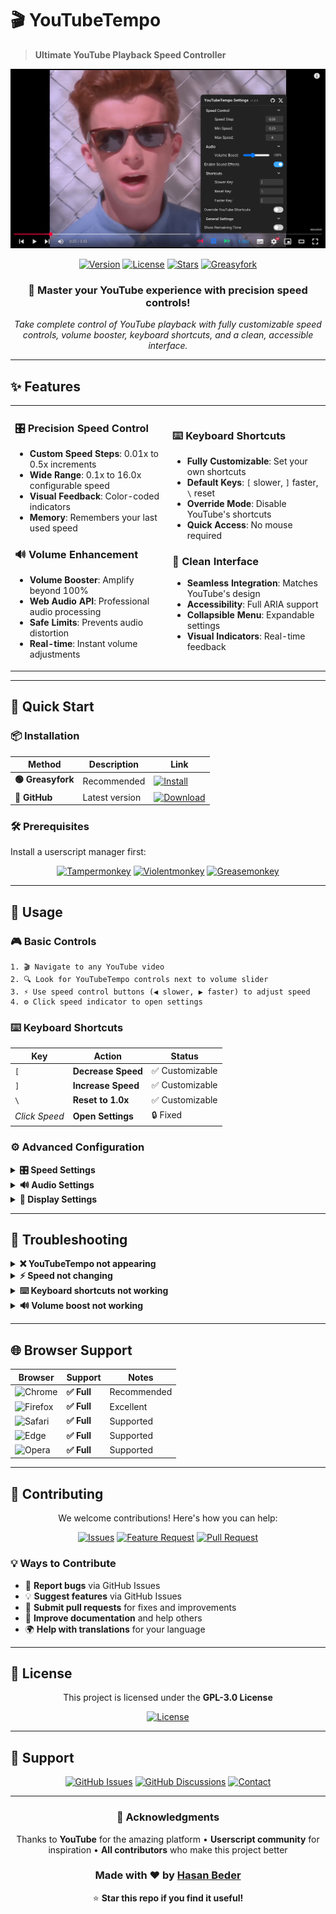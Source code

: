 # 🎬 YouTubeTempo
> **Ultimate YouTube Playback Speed Controller**

<div align="center">

![YouTubeTempo Screenshot](https://raw.githubusercontent.com/hasanbeder/YouTubeTempo/main/screenshots/screenshot.png)

[![Version](https://img.shields.io/badge/version-1.0.0-2196F3.svg?style=flat-square&logo=github&logoColor=white)](https://github.com/hasanbeder/YouTubeTempo/releases)
[![License](https://img.shields.io/badge/license-GPL--3.0-4CAF50.svg?style=flat-square&logo=gnu&logoColor=white)](LICENSE)
[![Stars](https://img.shields.io/github/stars/hasanbeder/YouTubeTempo?style=flat-square&logo=github&logoColor=white&color=FFD700)](https://github.com/hasanbeder/YouTubeTempo/stargazers)
[![Greasyfork](https://img.shields.io/badge/Greasyfork-Install-FF5722.svg?style=flat-square&logo=javascript&logoColor=white)](https://greasyfork.org/en/scripts/youtubetempo)

</div>

<div align="center">
  <h3>🎯 Master your YouTube experience with precision speed controls!</h3>
  <p><em>Take complete control of YouTube playback with fully customizable speed controls, volume booster, keyboard shortcuts, and a clean, accessible interface.</em></p>
</div>

---

## ✨ Features

<table>
<tr>
<td width="50%">

### 🎛️ **Precision Speed Control**
- **Custom Speed Steps**: 0.01x to 0.5x increments
- **Wide Range**: 0.1x to 16.0x configurable speed
- **Visual Feedback**: Color-coded indicators
- **Memory**: Remembers your last used speed

### 🔊 **Volume Enhancement**
- **Volume Booster**: Amplify beyond 100%
- **Web Audio API**: Professional audio processing
- **Safe Limits**: Prevents audio distortion
- **Real-time**: Instant volume adjustments

</td>
<td width="50%">

### ⌨️ **Keyboard Shortcuts**
- **Fully Customizable**: Set your own shortcuts
- **Default Keys**: `[` slower, `]` faster, `\` reset
- **Override Mode**: Disable YouTube's shortcuts
- **Quick Access**: No mouse required

### 🎨 **Clean Interface**
- **Seamless Integration**: Matches YouTube's design
- **Accessibility**: Full ARIA support
- **Collapsible Menu**: Expandable settings
- **Visual Indicators**: Real-time feedback

</td>
</tr>
</table>

---

## 🚀 Quick Start

### 📦 Installation

<div align="center">

| Method | Description | Link |
|--------|-------------|------|
| **🟢 Greasyfork** | Recommended | [![Install](https://img.shields.io/badge/Install-Greasyfork-FF5722.svg?style=for-the-badge&logo=javascript&logoColor=white)](https://greasyfork.org/en/scripts/youtubetempo) |
| **📁 GitHub** | Latest version | [![Download](https://img.shields.io/badge/Download-GitHub-181717.svg?style=for-the-badge&logo=github&logoColor=white)](https://raw.githubusercontent.com/hasanbeder/YouTubeTempo/main/YouTubeTempo.user.js) |

</div>

### 🛠️ Prerequisites

Install a userscript manager first:

<div align="center">

[![Tampermonkey](https://img.shields.io/badge/Tampermonkey-00485B.svg?style=for-the-badge&logo=tampermonkey&logoColor=white)](https://tampermonkey.net/)
[![Violentmonkey](https://img.shields.io/badge/Violentmonkey-8E44AD.svg?style=for-the-badge&logo=violentmonkey&logoColor=white)](https://violentmonkey.github.io/)
[![Greasemonkey](https://img.shields.io/badge/Greasemonkey-FF6600.svg?style=for-the-badge&logo=firefox&logoColor=white)](https://addons.mozilla.org/firefox/addon/greasemonkey/)

</div>

---

## 🎯 Usage

### 🎮 Basic Controls

```
1. 🎬 Navigate to any YouTube video
2. 🔍 Look for YouTubeTempo controls next to volume slider
3. ⚡ Use speed control buttons (◀ slower, ▶ faster) to adjust speed
4. ⚙️ Click speed indicator to open settings
```

### ⌨️ Keyboard Shortcuts

<div align="center">

| Key | Action | Status |
|-----|--------|--------|
| `[` | **Decrease Speed** | ✅ Customizable |
| `]` | **Increase Speed** | ✅ Customizable |
| `\` | **Reset to 1.0x** | ✅ Customizable |
| *Click Speed* | **Open Settings** | 🔒 Fixed |

</div>

### ⚙️ Advanced Configuration

<details>
<summary><strong>🎛️ Speed Settings</strong></summary>

- **Speed Step**: Increment size (0.01x - 0.5x)
- **Min Speed**: Lowest allowed speed (0.1x - 1.0x)
- **Max Speed**: Highest allowed speed (1.0x - 16.0x)

</details>

<details>
<summary><strong>🔊 Audio Settings</strong></summary>

- **Volume Boost**: Amplification level (1.0x - 3.0x)
- **Sound Effects**: Enable/disable UI sounds
- **Audio Context**: Professional audio processing

</details>

<details>
<summary><strong>🎨 Display Settings</strong></summary>

- **Remaining Time**: Show time left calculation
- **Color Indicators**: Speed-based color coding

</details>

---

## 🔧 Troubleshooting

<details>
<summary><strong>❌ YouTubeTempo not appearing</strong></summary>

- 🔄 Refresh the YouTube page
- ✅ Check if userscript manager is enabled
- 🔍 Verify script is installed and active
- 🔒 Try incognito/private browsing mode

</details>

<details>
<summary><strong>⚡ Speed not changing</strong></summary>

- 🎬 Click directly on the video player
- 🔍 Check for extension conflicts
- 🔄 Disable and re-enable the script
- 🎯 Ensure video player has focus

</details>

<details>
<summary><strong>⌨️ Keyboard shortcuts not working</strong></summary>

- ⚙️ Enable "Override YouTube Shortcuts" in settings
- 🔍 Check for shortcut conflicts
- 🎯 Ensure video player has focus
- 🔄 Try refreshing the page

</details>

<details>
<summary><strong>🔊 Volume boost not working</strong></summary>

- 🔓 Allow audio permissions when prompted
- 🌐 Check Web Audio API browser support
- 🔄 Try refreshing the page
- 📱 Test on different browser

</details>

---

## 🌐 Browser Support

<div align="center">

| Browser | Support | Notes |
|---------|---------|-------|
| ![Chrome](https://img.shields.io/badge/Chrome-4285F4.svg?style=flat-square&logo=google-chrome&logoColor=white) | **✅ Full** | Recommended |
| ![Firefox](https://img.shields.io/badge/Firefox-FF7139.svg?style=flat-square&logo=firefox&logoColor=white) | **✅ Full** | Excellent |
| ![Safari](https://img.shields.io/badge/Safari-000000.svg?style=flat-square&logo=safari&logoColor=white) | **✅ Full** | Supported |
| ![Edge](https://img.shields.io/badge/Edge-0078D4.svg?style=flat-square&logo=microsoft-edge&logoColor=white) | **✅ Full** | Supported |
| ![Opera](https://img.shields.io/badge/Opera-FF1B2D.svg?style=flat-square&logo=opera&logoColor=white) | **✅ Full** | Supported |

</div>

---

## 🤝 Contributing

<div align="center">

We welcome contributions! Here's how you can help:

[![Issues](https://img.shields.io/badge/Report%20Bug-GitHub%20Issues-FF4444.svg?style=for-the-badge&logo=github&logoColor=white)](https://github.com/hasanbeder/YouTubeTempo/issues)
[![Feature Request](https://img.shields.io/badge/Request%20Feature-GitHub%20Issues-4CAF50.svg?style=for-the-badge&logo=github&logoColor=white)](https://github.com/hasanbeder/YouTubeTempo/issues)
[![Pull Request](https://img.shields.io/badge/Submit%20PR-GitHub%20PR-2196F3.svg?style=for-the-badge&logo=github&logoColor=white)](https://github.com/hasanbeder/YouTubeTempo/pulls)

</div>

### 💡 Ways to Contribute

- 🐛 **Report bugs** via GitHub Issues
- 💡 **Suggest features** via GitHub Issues  
- 🔧 **Submit pull requests** for fixes and improvements
- 📖 **Improve documentation** and help others
- 🌍 **Help with translations** for your language

---

## 📄 License

<div align="center">

This project is licensed under the **GPL-3.0 License**

[![License](https://img.shields.io/badge/License-GPL%20v3-blue.svg?style=for-the-badge&logo=gnu&logoColor=white)](LICENSE)

</div>

---

## 💝 Support

<div align="center">

[![GitHub Issues](https://img.shields.io/badge/Issues-GitHub-181717.svg?style=for-the-badge&logo=github&logoColor=white)](https://github.com/hasanbeder/YouTubeTempo/issues)
[![GitHub Discussions](https://img.shields.io/badge/Discussions-GitHub-181717.svg?style=for-the-badge&logo=github&logoColor=white)](https://github.com/hasanbeder/YouTubeTempo/discussions)
[![Contact](https://img.shields.io/badge/Contact-@hasanbeder-1DA1F2.svg?style=for-the-badge&logo=github&logoColor=white)](https://github.com/hasanbeder)

</div>

---

<div align="center">
  <h3>🙏 Acknowledgments</h3>
  <p>Thanks to <strong>YouTube</strong> for the amazing platform • <strong>Userscript community</strong> for inspiration • <strong>All contributors</strong> who make this project better</p>
</div>

<div align="center">
  <h3>Made with ❤️ by <a href="https://github.com/hasanbeder">Hasan Beder</a></h3>
  <p>⭐ <strong>Star this repo if you find it useful!</strong></p>
</div>
